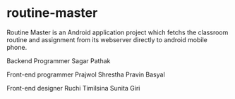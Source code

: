 routine-master
==============

Routine Master is an Android application project which fetchs the classroom routine and assignment from its webserver directly to android mobile phone. 

Backend Programmer 
Sagar Pathak

Front-end programmer
Prajwol Shrestha
Pravin Basyal

Front-end designer
Ruchi Timilsina
Sunita Giri

